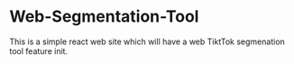# Web-Segmentation-Tool
This is a simple react web site which will have a web TiktTok segmenation tool feature init.
